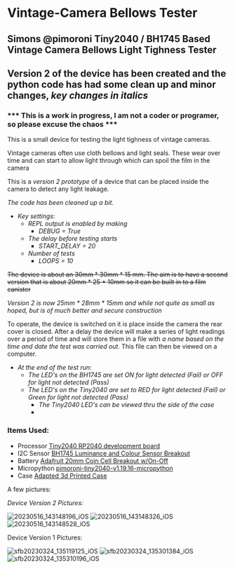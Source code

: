 # Vintage-Camera Bellows Tester

## Simons @pimoroni Tiny2040 / BH1745 Based Vintage Camera Bellows Light Tighness Tester

##  Version 2 of the device has been created and the python code has had some clean up and minor changes, *key changes in italics*

### *** This is a work in progress, I am not a coder or programer, so please excuse the chaos ***

This is a small device for testing the light tighness of vintage cameras.

Vintage cameras often use cloth bellows and light seals. These wear over time and can start to allow light through which can spoil the film in the camera

This is a *version 2 prototype* of a device that can be placed inside the camera to detect any light leakage. 

*The code has been cleaned up a bit.*

- *Key settings*:
  - *REPL output is enabled by making*
    - *DEBUG = True*
  - *The delay before testing starts* 
    - *START_DELAY  = 20*
   - *Number of tests*
     -  *LOOPS = 10*
    
~~The device is about an 30mm * 30mm * 15 mm. The aim is to have a second version that is about 20mm * 25 * 10mm so it can be built in to a film canister~~

*Version 2 is now 25mm * 28mm * 15mm and while not quite as small as hoped, but is of much better and secure construction*

To operate, the device is switched on it is place inside the camera the rear cover is closed. After a delay the device will make a series of light readings over a period of time and will store them in a file with *a name based on the time and date the test was carried out*. This file can then be viewed on a computer.

- *At the end of the test run*:
  - *The LED's on the BH1745 are set ON for light detected (Fail) or OFF for light not detected (Pass)*
  - *The LED's on the Tiny2040 are set to RED for light detected (Fail) or Green for light not detected (Pass)* 
    - *The Tiny2040 LED's can be viewed thru the side of the case*
    - 
### Items Used:

- Processor   [Tiny2040 RP2040 development board](https://shop.pimoroni.com/products/tiny-2040?variant=39560012234835)
- I2C Sensor  [BH1745 Luminance and Colour Sensor Breakout](https://shop.pimoroni.com/products/bh1745-luminance-and-colour-sensor-breakout)
- Battery     [Adafruit 20mm Coin Cell Breakout w/On-Off](https://shop.pimoroni.com/products/adafruit-20mm-coin-cell-breakout-w-on-off-switch-cr2032?variant=821160901)
- Micropython [pimoroni-tiny2040-v1.19.16-micropython](https://github.com/pimoroni/pimoroni-pico/releases/download/v1.19.17/pimoroni-tiny2040-v1.19.17-micropython.uf2)
- Case        [Adapted 3d Printed Case ](https://www.printables.com/model/166430-case-for-adafruit-qt-py-rp2040-and-seeed-xiao-rp20)

A few pictures:

*Device Version 2 Pictures:*

![20230516_143148196_iOS](https://github.com/sfblackwell/vintage-camera-bellows-tester/assets/122044826/ca48cf91-c169-4742-95db-acd7dbe44c35)
![20230516_143148326_iOS](https://github.com/sfblackwell/vintage-camera-bellows-tester/assets/122044826/bf388567-c57f-487d-9acd-1e682c306d6a)
![20230516_143148528_iOS](https://github.com/sfblackwell/vintage-camera-bellows-tester/assets/122044826/0862030b-aeca-4779-8c04-7b448d23d465)

Device Version 1 Pictures: 

![sfb20230324_135119125_iOS](https://user-images.githubusercontent.com/122044826/227643167-04a63aa0-db60-46e2-8a91-41ccb641a7ea.jpg)
![sfb20230324_135301384_iOS](https://user-images.githubusercontent.com/122044826/227643170-cc44c6c6-4bff-41bc-ab28-e98cc89ba21e.jpg)
![sfb20230324_135310196_iOS](https://user-images.githubusercontent.com/122044826/227643171-db75a86b-7d8e-4d85-8a21-47e790c1387a.jpg)


